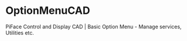 OptionMenuCAD
=============

PiFace Control and Display CAD | Basic Option Menu - Manage services, Utilities etc.

